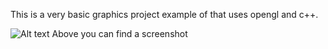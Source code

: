 This is a very basic graphics project example of that uses opengl and c++.

![Alt text](http://github.com/mustafairan/robot/robot.bmp "screenshot")
 Above you can find a screenshot
